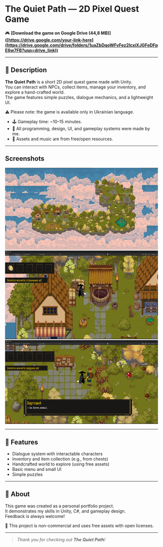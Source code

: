 # The Quiet Path — 2D Pixel Quest Game

🎮 **[Download the game on Google Drive (44,8 MB)] ([https://drive.google.com/your-link-here](https://drive.google.com/drive/folders/1uaZbDqoWFvFez2lcxiXJGFeDFpE6w7FB?usp=drive_link))**

---

## 📝 Description

**The Quiet Path** is a short 2D pixel quest game made with Unity.  
You can interact with NPCs, collect items, manage your inventory, and explore a hand-crafted world.  
The game features simple puzzles, dialogue mechanics, and a lightweight UI.

⚠️ Please note: the game is available only in Ukrainian language.

- 🕹️ Gameplay time: ~10–15 minutes.
- 🧠 All programming, design, UI, and gameplay systems were made by me.
- 🎨 Assets and music are from free/open resources.

---

## Screenshots

![Screenshot 1](screenshot1.png)  
![Screenshot 2](screenshot2.png)  
![Screenshot 3](screenshot3_1.png)

---

## 🔧 Features

- Dialogue system with interactable characters
- Inventory and item collection (e.g., from chests)
- Handcrafted world to explore (using free assets)
- Basic menu and small UI
-   Simple puzzles

---

## 💼 About

This game was created as a personal portfolio project.  
It demonstrates my skills in Unity, C#, and gameplay design.  
Feedback is always welcome!

📌 This project is non-commercial and uses free assets with open licenses.

---

> _Thank you for checking out **The Quiet Path**!_

